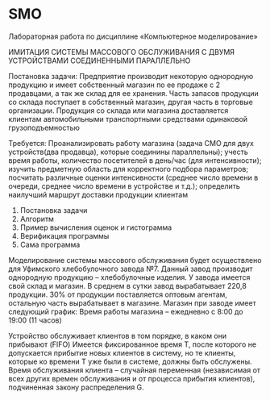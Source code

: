 # SMO

Лабораторная работа по дисциплине «Компьютерное моделирование»

ИМИТАЦИЯ СИСТЕМЫ МАССОВОГО ОБСЛУЖИВАНИЯ С ДВУМЯ УСТРОЙСТВАМИ СОЕДИНЕННЫМИ ПАРАЛЛЕЛЬНО

Постановка задачи: Предприятие производит некоторую однородную продукцию и имеет собственный магазин по ее продаже с 2 продавцами, а так же склад для ее хранения. Часть запасов продукции со склада поступает в собственный магазин, другая часть в торговые организации. Продукция со склада или магазина доставляется клиентам автомобильными транспортными средствами одинаковой грузоподъемностью

Требуется: Проанализировать работу магазина (задача СМО для двух устройств(два продавца), которые соединины параллельны); учесть время работы, количество посетителей в день/час (для интенсивности); изучить предметную область для корректного подбора параметров; посчитать различные оценки интенсивности (среднее число времени в очереди, среднее число времени в устройстве и т.д.); определить наилучший маршрут доставки продукции клиентам

1.	Постановка задачи
2.	Алгоритм
3.	Пример вычисления оценок и гистограмма
4.	Верификация программы
5.	Сама программа

Моделирование системы массового обслуживания будет осуществлено для Уфимского хлебобулочного завода №7. Данный завод производит однородную продукцию – хлебобулочные изделия. У завода имеется свой склад и магазин. В среднем в сутки завод вырабатывает 220,8 продукции. 30% от продукции поставляется оптовым агентам, остальную часть вырабатывает в магазине.
Магазин при заводе имеет следующий график:
Время работы магазина – ежедневно с 8:00 до 19:00 (11 часов)

Устройство обслуживает клиентов в том порядке, в каком они прибывают (FIFO)
Имеется фиксированное время T, после которого не допускается прибытие новых клиентов в систему, но те клиенты, которые ко времени T уже были в системе, должны быть обслужены.
Время обслуживания клиента – случайная переменная (независимая от всех других времен обслуживания и от процесса прибытия клиентов), подчиненная закону распределения G.
